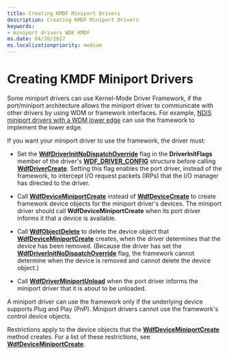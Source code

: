 ```yaml
---
title: Creating KMDF Miniport Drivers
description: Creating KMDF Miniport Drivers
keywords:
- miniport drivers WDK KMDF
ms.date: 04/20/2017
ms.localizationpriority: medium
---
```


# Creating KMDF Miniport Drivers





Some miniport drivers can use Kernel-Mode Driver Framework, if the port/miniport architecture allows the miniport driver to communicate with other drivers by using WDM or framework interfaces. For example, [NDIS miniport drivers with a WDM lower edge](../network/ndis-miniport-drivers-with-a-wdm-lower-edge.md) can use the framework to implement the lower edge.

If you want your miniport driver to use the framework, the driver must:

-   Set the [**WdfDriverInitNoDispatchOverride**](/windows-hardware/drivers/ddi/wdfdriver/ne-wdfdriver-_wdf_driver_init_flags) flag in the **DriverInitFlags** member of the driver's [**WDF\_DRIVER\_CONFIG**](/windows-hardware/drivers/ddi/wdfdriver/ns-wdfdriver-_wdf_driver_config) structure before calling [**WdfDriverCreate**](/windows-hardware/drivers/ddi/wdfdriver/nf-wdfdriver-wdfdrivercreate). Setting this flag enables the port driver, instead of the framework, to intercept I/O request packets (IRPs) that the I/O manager has directed to the driver.

-   Call [**WdfDeviceMiniportCreate**](/windows-hardware/drivers/ddi/wdfminiport/nf-wdfminiport-wdfdeviceminiportcreate) instead of [**WdfDeviceCreate**](/windows-hardware/drivers/ddi/wdfdevice/nf-wdfdevice-wdfdevicecreate) to create framework device objects for the miniport driver's devices. The miniport driver should call **WdfDeviceMiniportCreate** when its port driver informs it that a device is available.

-   Call [**WdfObjectDelete**](/windows-hardware/drivers/ddi/wdfobject/nf-wdfobject-wdfobjectdelete) to delete the device object that [**WdfDeviceMiniportCreate**](/windows-hardware/drivers/ddi/wdfminiport/nf-wdfminiport-wdfdeviceminiportcreate) creates, when the driver determines that the device has been removed. (Because the driver has set the [**WdfDriverInitNoDispatchOverride**](/windows-hardware/drivers/ddi/wdfdriver/ne-wdfdriver-_wdf_driver_init_flags) flag, the framework cannot determine when the device is removed and cannot delete the device object.)

-   Call [**WdfDriverMiniportUnload**](/windows-hardware/drivers/ddi/wdfminiport/nf-wdfminiport-wdfdriverminiportunload) when the port driver informs the miniport driver that it is about to be unloaded.

A miniport driver can use the framework only if the underlying device supports Plug and Play (PnP). Miniport drivers cannot use the framework's control device objects.

Restrictions apply to the device objects that the [**WdfDeviceMiniportCreate**](/windows-hardware/drivers/ddi/wdfminiport/nf-wdfminiport-wdfdeviceminiportcreate) method creates. For a list of these restrictions, see [**WdfDeviceMiniportCreate**](/windows-hardware/drivers/ddi/wdfminiport/nf-wdfminiport-wdfdeviceminiportcreate).

 

